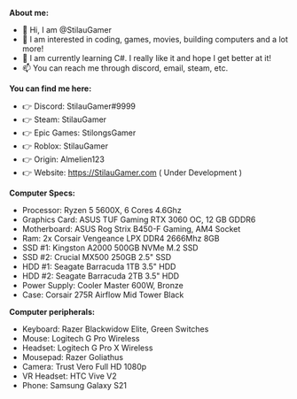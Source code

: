 **About me:**
- 👋 Hi, I am @StilauGamer
- 👀 I am interested in coding, games, movies, building computers and a lot more!
- 🌱 I am currently learning C#. I really like it and hope I get better at it!
- 📫 You can reach me through discord, email, steam, etc.

**You can find me here:**
- 👉 Discord: StilauGamer#9999
- 👉 Steam: StilauGamer
- 👉 Epic Games: StilongsGamer
- 👉 Roblox: StilauGamer
- 👉 Origin: Almelien123
- 👉 Website: https://StilauGamer.com ( Under Development )

**Computer Specs:**
- Processor: Ryzen 5 5600X, 6 Cores 4.6Ghz
- Graphics Card: ASUS TUF Gaming RTX 3060 OC, 12 GB GDDR6
- Motherboard: ASUS Rog Strix B450-F Gaming, AM4 Socket
- Ram: 2x Corsair Vengeance LPX DDR4 2666Mhz 8GB
- SSD #1: Kingston A2000 500GB NVMe M.2 SSD
- SSD #2: Crucial MX500 250GB 2.5" SSD
- HDD #1: Seagate Barracuda 1TB 3.5" HDD
- HDD #2: Seagate Barracuda 2TB 3.5" HDD
- Power Supply: Cooler Master 600W, Bronze
- Case: Corsair 275R Airflow Mid Tower Black

**Computer peripherals:**
- Keyboard: Razer Blackwidow Elite, Green Switches
- Mouse: Logitech G Pro Wireless
- Headset: Logitech G Pro X Wireless
- Mousepad: Razer Goliathus
- Camera: Trust Vero Full HD 1080p
- VR Headset: HTC Vive V2
- Phone: Samsung Galaxy S21

<!---
StilauGamer/StilauGamer is a ✨ special ✨ repository because its `README.md` (this file) appears on your GitHub profile.
You can click the Preview link to take a look at your changes.
--->
